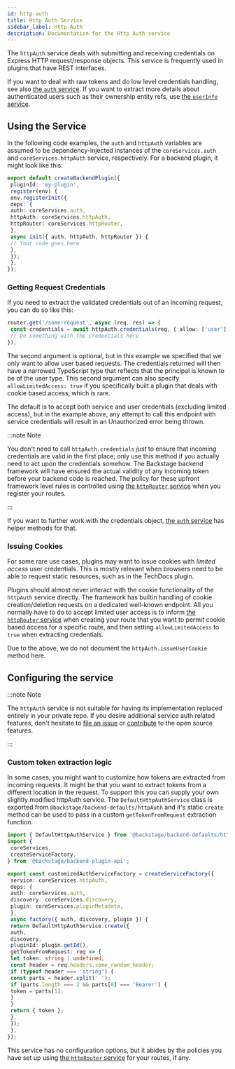 ```yaml
---
id: http-auth
title: Http Auth Service
sidebar_label: Http Auth
description: Documentation for the Http Auth service
---
```


The `httpAuth` service deals with submitting and receiving credentials on Express
HTTP request/response objects. This service is frequently used in plugins that
have REST interfaces.

If you want to deal with raw tokens and do low level credentials handling, see
also [the `auth` service](./auth.md). If you want to extract more details about
authenticated users such as their ownership entity refs, use [the `userInfo` service](./user-info.md).

## Using the Service

In the following code examples, the `auth` and `httpAuth` variables are assumed
to be dependency-injected instances of the `coreServices.auth` and
`coreServices.httpAuth` service, respectively. For a backend plugin, it might
look like this:

```ts
export default createBackendPlugin({
 pluginId: 'my-plugin',
 register(env) {
 env.registerInit({
 deps: {
 auth: coreServices.auth,
 httpAuth: coreServices.httpAuth,
 httpRouter: coreServices.httpRouter,
 },
 async init({ auth, httpAuth, httpRouter }) {
 // Your code goes here
 },
 });
 },
});
```

### Getting Request Credentials

If you need to extract the validated credentials out of an incoming request, you
can do so like this:

```ts
router.get('/some-request', async (req, res) => {
 const credentials = await httpAuth.credentials(req, { allow: ['user'] });
 // Do something with the credentials here
});
```

The second argument is optional, but in this example we specified that we only
want to allow user based requests. The credentials returned will then have a
narrowed TypeScript type that reflects that the principal is known to be of the
user type. This second argument can also specify `allowLimitedAccess: true` if
you specifically built a plugin that deals with cookie based access, which is
rare.

The default is to accept both service and user credentials (excluding limited
access), but in the example above, any attempt to call this endpoint with
service credentials will result in an Unauthorized error being thrown.

:::note Note

You don't need to call `httpAuth.credentials` _just_ to ensure that incoming
credentials are valid in the first place; only use this method if you actually
need to act upon the credentials somehow. The Backstage backend framework will have
ensured the actual validity of any incoming token before your backend code is
reached. The policy for these upfront framework level rules is controlled using
[the `httpRouter` service](./http-router.md) when you register your routes.

:::

If you want to further work with the credentials object, [the `auth` service](./auth.md)
has helper methods for that.

### Issuing Cookies

For some rare use cases, plugins may want to issue cookies with _limited access_
user credentials. This is mostly relevant when browsers need to be able to
request static resources, such as in the TechDocs plugin.

Plugins should almost never interact with the cookie functionality of the
`httpAuth` service directly. The framework has builtin handling of cookie
creation/deletion requests on a dedicated well-known endpoint. All you normally
have to do to accept limited user access is to inform [the `httpRouter` service](./http-router.md)
when creating your route that you want to permit
cookie based access for a specific route, and then setting `allowLimitedAccess`
to `true` when extracting credentials.

Due to the above, we do not document the `httpAuth.issueUserCookie` method here.

## Configuring the service

:::note Note

The `httpAuth` service is not suitable for having its implementation replaced
entirely in your private repo. If you desire additional service auth related
features, don't hesitate to [file an issue](https://github.com/backstage/backstage/issues/new/choose)
or [contribute](https://github.com/backstage/backstage/blob/master/CONTRIBUTING.md) to the open source features.

:::

### Custom token extraction logic

In some cases, you might want to customize how tokens are extracted from incoming requests. It might be that you want to extract tokens from a different location in the request. To support this you can supply your own slightly modified httpAuth service. The `DefaultHttpAuthService` class is exported from `@backstage/backend-defaults/httpAuth` and it's static `create` method can be used to pass in a custom `getTokenFromRequest` extraction function.

```ts
import { DefaultHttpAuthService } from '@backstage/backend-defaults/httpAuth';
import {
 coreServices,
 createServiceFactory,
} from '@backstage/backend-plugin-api';

export const customizedAuthServiceFactory = createServiceFactory({
 service: coreServices.httpAuth,
 deps: {
 auth: coreServices.auth,
 discovery: coreServices.discovery,
 plugin: coreServices.pluginMetadata,
 },
 async factory({ auth, discovery, plugin }) {
 return DefaultHttpAuthService.create({
 auth,
 discovery,
 pluginId: plugin.getId(),
 getTokenFromRequest: req => {
 let token: string | undefined;
 const header = req.headers.some_random_header;
 if (typeof header === 'string') {
 const parts = header.split(' ');
 if (parts.length === 2 && parts[0] === 'Bearer') {
 token = parts[1];
 }
 }
 return { token };
 },
 });
 },
});
```

This service has no configuration options, but it abides by the policies you
have set up using [the `httpRouter` service](./http-router.md) for your routes,
if any.
